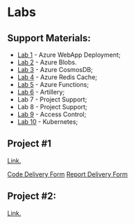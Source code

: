 # Labs


## Support Materials:
* [Lab 1](lab1)  - Azure WebApp Deployment;
* [Lab 2](lab2)  - Azure Blobs.
* [Lab 3](lab3)  - Azure CosmosDB;
* [Lab 4](lab4)  - Azure Redis Cache;
* [Lab 5](lab5)  - Azure Functions;
* [Lab 6](lab6)  - Artillery;
*  Lab 7  - Project Support;
*  Lab 8  - Project Support;
* [Lab 9](lab9)  - Access Control;
* [Lab 10](lab10) - Kubernetes;


## Project #1

  [Link.](proj1)
  
  [Code Delivery Form](https://forms.gle/TNPEi9iVojToEUDQ7) 
  [Report Delivery Form](https://forms.gle/XcXNtuNz62xPP3oq5) 

## Project #2:

  [Link.](proj2)

